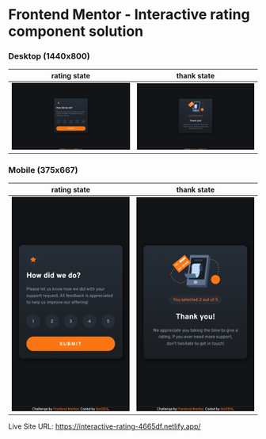 # Frontend Mentor - Interactive rating component solution

### Desktop (1440x800)
|rating state|thank state|
|---|---|
|![](./screenshot/desktop-rating-screenshot.png)|![](./screenshot/desktop-thank-screenshot.png)|

### Mobile (375x667)  
|rating state|thank state|
|---|---|
|![](./screenshot/mobile-rating-screenshot.png)|![](./screenshot/mobile-thank-screenshot.png)|

Live Site URL: https://interactive-rating-4665df.netlify.app/
